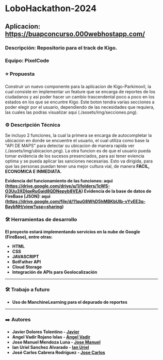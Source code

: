 # LoboHackathon-2024

Aplicacion: https://buapconcurso.000webhostapp.com/
---
### Descripción: Repositorio para el track de Kigo.

### Equipo: PixelCode

### :star: Propuesta
Construir un nuevo componente para la aplicacion de Kigo-Parkimovil, la cual consiste en implementar un feature que se encarga de reportes de los ciudadanos y asi poder hacer un cambio trascendental poco a poco en los estados en los que se encuntre Kigo. Este boton tendra varias secciones a poder elegir por el usuario, dependiendo de las necesidades que requiera, las cuales las podras visualizar aqui (./assets/img/secciones.png).


### ⚙️ Descripción Técnica
Se incluyo 2 funciones, la cual la primera se encarga de autocompletar la ubicacion en donde se encuentre el usuario, el cual utiliza como base la "API DE MAPS" para detectar su ubicacion de manera rapida ver  (./assets/img/ubicacion.png). La otra funcion es de que el usuario pueda tomar evidencia de los sucesos presenciados, para asi tener eviencia optima y se pueda aplicar las sanciones necesarias. Esto va dirigida, para que las personas puedan tener una mejor cultura vial, de manera <b> FACIL, ECONOMICA E INMEDIATA. <b>

Evidencia del funcionamiento de las funciones: aqui (https://drive.google.com/drive/u/1/folders/1cWS-O3Uu3XDIqeRuGaid8QDNepyb8VEA)
Evidencia de la base de datos de FireBase [JSON]: aqui (https://drive.google.com/file/d/11quG8WhD5hMBKbUIb-vYvEE3q-BaybNH/view?usp=sharing)


### 🛠️ Herramientas de desarrollo 

El proyecto estará implementando servicios en la nube de Google (FireBase), entre otras:

+ HTML
+ CSS
+ JAVASCRIPT
+ BotFather API
+ Cloud Storage
+ Integración de APIs para Geolocalización

---

### 🛠 Trabajo a futuro

+ Uso de ManchineLearning para el depurado de reportes

---
### ✒️ Autores

* **Javier Dolores Tolentino** -    [Javier](https://github.com/JavierDT57)
* **Angel Vadir Rojano Islas** -  [Angel Vadir](https://github.com/SourlZz)
* **Jose Manuel Mendoza Luna** -  [Jose Manuel](https://github.com/JoseManuelMendozaLuna)
* **Ian Uriel Sanchez Alvarado** -  [Ian Uriel](https://github.com/IanUr1el)
* **José Carlos Cabrera Rodríguez** -  [Jose Carlos](https://github.com/JoseCar-10)
